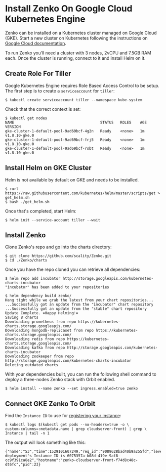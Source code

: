 # Install Zenko On Google Cloud Kubernetes Engine

Zenko can be installed on a Kubernetes cluster managed on Google Cloud
(GKE). Start a new cluster on Kubernetes following the instructions on [Google
Cloud
documentation](https://cloud.google.com/kubernetes-engine/docs/quickstart).

To run Zenko you'll need a cluster with 3 nodes, 2vCPU and 7.5GB RAM
each. Once the cluster is running, connect to it and install Helm on
it.

## Create Role For Tiller

Google Kubernetes Engine requires Role Based Access Control to be
setup. The first step is to create a `serviceaccount` for `tiller`:

```shell
$ kubectl create serviceaccount tiller --namespace kube-system
```

Check that the correct context is set:

```shell
$ kubectl get nodes
NAME                                       STATUS   ROLES    AGE VERSION
gke-cluster-1-default-pool-9ad69bcf-4g2n   Ready    <none>   1m  v1.8.10-gke.0
gke-cluster-1-default-pool-9ad69bcf-frj5   Ready    <none>   1m  v1.8.10-gke.0
gke-cluster-1-default-pool-9ad69bcf-rsbt   Ready    <none>   1m  v1.8.10-gke.0
```

## Install Helm on GKE Cluster

Helm is not available by default on GKE and needs to be installed.

```shell
$ curl https://raw.githubusercontent.com/kubernetes/helm/master/scripts/get > get_helm.sh
$ bash ./get_helm.sh
```

Once that's completed, start Helm:

```shell
$ helm init --service-account tiller --wait
```
## Install Zenko

Clone Zenko's repo and go into the charts directory:

```shell
$ git clone https://github.com/scality/Zenko.git
$ cd ./Zenko/charts
```

Once you have the repo cloned you can retrieve all dependencies:

```shell
$ helm repo add incubator http://storage.googleapis.com/kubernetes-charts-incubator
"incubator" has been added to your repositories

$ helm dependency build zenko/
Hang tight while we grab the latest from your chart repositories...
...Successfully got an update from the "incubator" chart repository
...Successfully got an update from the "stable" chart repository
Update Complete. ⎈Happy Helming!⎈
Saving 8 charts
Downloading prometheus from repo https://kubernetes-charts.storage.googleapis.com/
Downloading mongodb-replicaset from repo https://kubernetes-charts.storage.googleapis.com/
Downloading redis from repo https://kubernetes-charts.storage.googleapis.com/
Downloading kafka from repo http://storage.googleapis.com/kubernetes-charts-incubator
Downloading zookeeper from repo http://storage.googleapis.com/kubernetes-charts-incubator
Deleting outdated charts
```

With your dependencies built, you can run the following shell command
to deploy a three-nodes Zenko stack with Orbit enabled.


```shell
$ helm install --name zenko --set ingress.enabled=true zenko
```
## Connect GKE Zenko To Orbit

Find the `Instance ID` to use for [registering your
instance](../docs/orbit_registration.md):

```shell
$ kubectl logs $(kubectl get pods --no-headers=true -o \
custom-columns=:metadata.name | grep cloudserver-front) | grep \
Instance | tail -n 1
```

The output will look something like this:

```
{"name":"S3","time":1529101607249,"req_id":"9089628bad40b9a255fd","level":"info","message":"this deployment's Instance ID is 6075357a-b08d-419e-9af8-cc9f391ca8e2","hostname":"zenko-cloudserver-front-f74d8c48c-dt6fc","pid":23}
```
